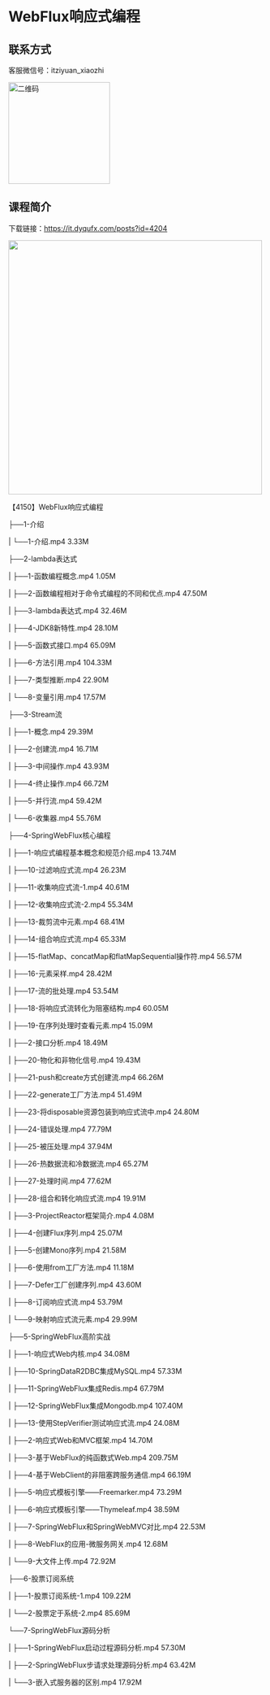 # WebFlux响应式编程

## 联系方式

客服微信号：itziyuan_xiaozhi

<img src="https://ziyuanyun.oss-cn-guangzhou.aliyuncs.com/common/20240614073449/666b82192834a.jpg" width="200" height="200" alt="二维码">

## 课程简介

下载链接：https://it.dyqufx.com/posts?id=4204

<img src="https://ziyuanyun.oss-cn-guangzhou.aliyuncs.com/yun/20240626073309/667b53b510377.jpg" width="500" alt="">

  

 【4150】WebFlux响应式编程

 ├──1-介绍

 | └──1-介绍.mp4 3.33M

 ├──2-lambda表达式

 | ├──1-函数编程概念.mp4 1.05M

 | ├──2-函数编程相对于命令式编程的不同和优点.mp4 47.50M

 | ├──3-lambda表达式.mp4 32.46M

 | ├──4-JDK8新特性.mp4 28.10M

 | ├──5-函数式接口.mp4 65.09M

 | ├──6-方法引用.mp4 104.33M

 | ├──7-类型推断.mp4 22.90M

 | └──8-变量引用.mp4 17.57M

 ├──3-Stream流

 | ├──1-概念.mp4 29.39M

 | ├──2-创建流.mp4 16.71M

 | ├──3-中间操作.mp4 43.93M

 | ├──4-终止操作.mp4 66.72M

 | ├──5-并行流.mp4 59.42M

 | └──6-收集器.mp4 55.76M

 ├──4-SpringWebFlux核心编程

 | ├──1-响应式编程基本概念和规范介绍.mp4 13.74M

 | ├──10-过滤响应式流.mp4 26.23M

 | ├──11-收集响应式流-1.mp4 40.61M

 | ├──12-收集响应式流-2.mp4 55.34M

 | ├──13-裁剪流中元素.mp4 68.41M

 | ├──14-组合响应式流.mp4 65.33M

 | ├──15-flatMap、concatMap和flatMapSequential操作符.mp4 56.57M

 | ├──16-元素采样.mp4 28.42M

 | ├──17-流的批处理.mp4 53.54M

 | ├──18-将响应式流转化为阻塞结构.mp4 60.05M

 | ├──19-在序列处理时查看元素.mp4 15.09M

 | ├──2-接口分析.mp4 18.49M

 | ├──20-物化和非物化信号.mp4 19.43M

 | ├──21-push和create方式创建流.mp4 66.26M

 | ├──22-generate工厂方法.mp4 51.49M

 | ├──23-将disposable资源包装到响应式流中.mp4 24.80M

 | ├──24-错误处理.mp4 77.79M

 | ├──25-被压处理.mp4 37.94M

 | ├──26-热数据流和冷数据流.mp4 65.27M

 | ├──27-处理时间.mp4 77.62M

 | ├──28-组合和转化响应式流.mp4 19.91M

 | ├──3-ProjectReactor框架简介.mp4 4.08M

 | ├──4-创建Flux序列.mp4 25.07M

 | ├──5-创建Mono序列.mp4 21.58M

 | ├──6-使用from工厂方法.mp4 11.18M

 | ├──7-Defer工厂创建序列.mp4 43.60M

 | ├──8-订阅响应式流.mp4 53.79M

 | └──9-映射响应式流元素.mp4 29.99M

 ├──5-SpringWebFlux高阶实战

 | ├──1-响应式Web内核.mp4 34.08M

 | ├──10-SpringDataR2DBC集成MySQL.mp4 57.33M

 | ├──11-SpringWebFlux集成Redis.mp4 67.79M

 | ├──12-SpringWebFlux集成Mongodb.mp4 107.40M

 | ├──13-使用StepVerifier测试响应式流.mp4 24.08M

 | ├──2-响应式Web和MVC框架.mp4 14.70M

 | ├──3-基于WebFlux的纯函数式Web.mp4 209.75M

 | ├──4-基于WebClient的非阻塞跨服务通信.mp4 66.19M

 | ├──5-响应式模板引擎——Freemarker.mp4 73.29M

 | ├──6-响应式模板引擎——Thymeleaf.mp4 38.59M

 | ├──7-SpringWebFlux和SpringWebMVC对比.mp4 22.53M

 | ├──8-WebFlux的应用-微服务网关.mp4 12.68M

 | └──9-大文件上传.mp4 72.92M

 ├──6-股票订阅系统

 | ├──1-股票订阅系统-1.mp4 109.22M

 | └──2-股票定于系统-2.mp4 85.69M

 └──7-SpringWebFlux源码分析

 | ├──1-SpringWebFlux启动过程源码分析.mp4 57.30M

 | ├──2-SpringWebFlux步请求处理源码分析.mp4 63.42M

 | └──3-嵌入式服务器的区别.mp4 17.92M

  